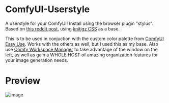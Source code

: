 # ComfyUI-Userstyle
A userstyle for your ComfyUI! Install using the browser plugin "stylus".
Based on [this reddit post](https://www.reddit.com/r/comfyui/comments/15yd0vw/theme_the_comfyui_menu_and_fix_some_annoying/), using [knitigz CSS](https://codefile.io/f/seArZMvMyP) as a base.

This is to be used in conjuction with the custom color palette from [ComfyUI Easy Use](https://github.com/yolain/ComfyUI-Easy-Use). Works with the others as well, but I used this as my base.
Also use [Comfy Workspace Manager](https://github.com/11cafe/comfyui-workspace-manager) to take advantage of the window on the left, as well as gain a WHOLE HOST of amazing organization features for your image generation needs.

# Preview
![image](https://github.com/SampleTexting/ComfyUI-Userstyle/assets/155495184/87cc75c2-d3e0-4ca0-be2d-6d180c112990)
